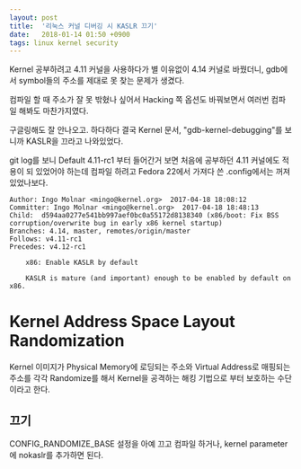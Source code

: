 ```yaml
---
layout: post
title:  '리눅스 커널 디버깅 시 KASLR 끄기'
date:   2018-01-14 01:50 +0900
tags: linux kernel security
---
```


Kernel 공부하려고 4.11 커널을 사용하다가 별 이유없이 4.14 커널로 바꿨더니, gdb에서 symbol들의 주소를 제대로 못 찾는 문제가 생겼다.

컴파일 할 때 주소가 잘 못 밖혔나 싶어서 Hacking 쪽 옵션도 바꿔보면서 여러번 컴파일 해봐도 마찬가지였다.

구글링해도 잘 안나오고. 하다하다 결국 Kernel 문서, "gdb-kernel-debugging"를 보니까 KASLR을 끄라고 나와있었다.

git log를 보니 Default 4.11-rc1 부터 들어간거 보면 처음에 공부하던 4.11 커널에도 적용이 되 있었어야 하는데 컴파일 하려고 Fedora 22에서 가져다 쓴 .config에서는 꺼져있었나보다.
```
Author: Ingo Molnar <mingo@kernel.org>  2017-04-18 18:08:12
Committer: Ingo Molnar <mingo@kernel.org>  2017-04-18 18:48:13
Child:  d594aa0277e541bb997aef0bc0a55172d8138340 (x86/boot: Fix BSS corruption/overwrite bug in early x86 kernel startup)
Branches: 4.14, master, remotes/origin/master
Follows: v4.11-rc1
Precedes: v4.12-rc1

    x86: Enable KASLR by default
    
    KASLR is mature (and important) enough to be enabled by default on x86.
```

# Kernel Address Space Layout Randomization
Kernel 이미지가 Physical Memory에 로딩되는 주소와 Virtual Address로 매핑되는 주소를 각각 Randomize를 해서 Kernel을 공격하는 해킹 기법으로 부터 보호하는 수단이라고 한다.

## 끄기
CONFIG_RANDOMIZE_BASE 설정을 아예 끄고 컴파일 하거나, kernel parameter에 nokaslr를 추가하면 된다.
